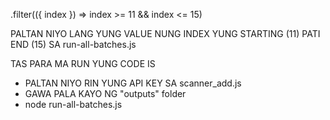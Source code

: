 .filter(({ index }) => index >= 11 && index <= 15)

PALTAN NIYO LANG YUNG VALUE NUNG INDEX YUNG STARTING (11) PATI END (15) SA run-all-batches.js

TAS PARA MA RUN YUNG CODE IS 
- PALTAN NIYO RIN YUNG API KEY SA scanner_add.js
- GAWA PALA KAYO NG "outputs" folder
- node run-all-batches.js
